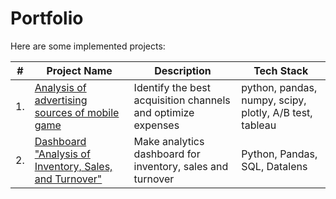 # Portfolio

Here are some implemented projects:

| #    | Project Name                | Description                                                     | Tech Stack                                                         |
| ---- | ------------------------------------------------------------ | ------------------------------------------------------------ | ------------------------------------------------------------ |
| 1.   | [Analysis of advertising sources of mobile game](https://github.com/Kristina-Ponomareva/my_projects/tree/main/Analysis%20of%20advertising%20sources%20of%20mobile%20game) | Identify the best acquisition channels and optimize expenses <br/> | python, pandas, numpy, scipy, plotly, A/B test, tableau       |
| 2.   | [Dashboard "Analysis of Inventory, Sales, and Turnover"](https://github.com/Kristina-Ponomareva/my_projects/tree/main/Dashboard%20%20%22Analysis%20of%20Inventory%2C%20Sales%2C%20and%20Turnover%22%20Protest) | Make analytics dashboard for inventory, sales and turnover <br/> | Python, Pandas, SQL, Datalens       |
